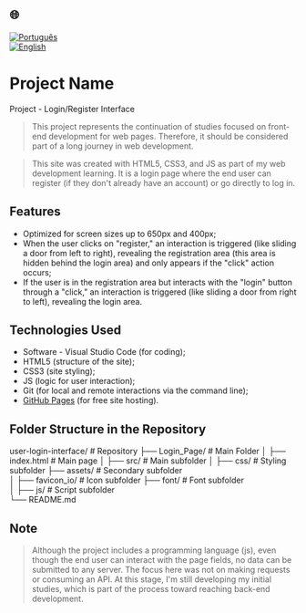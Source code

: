 ## 🌐
[![Português](https://img.shields.io/badge/-Português-green)](README.md)  
[![English](https://img.shields.io/badge/-English-blue)](README_en.md)

# Project Name

Project - Login/Register Interface

> This project represents the continuation of studies focused on front-end development for web pages. Therefore,
it should be considered part of a long journey in web development.

> This site was created with HTML5, CSS3, and JS as part of my web development learning.
> It is a login page where the end user can register (if they don't already have an account) or go directly to log in.

## Features

- Optimized for screen sizes up to 650px and 400px;
- When the user clicks on "register," an interaction is triggered (like sliding a door from left to right), revealing the
registration area (this area is hidden behind the login area) and only appears if the "click" action occurs;
- If the user is in the registration area but interacts with the "login" button through a "click," an interaction is
triggered (like sliding a door from right to left), revealing the login area.

## Technologies Used

- Software - Visual Studio Code (for coding);
- HTML5 (structure of the site);
- CSS3 (site styling);
- JS (logic for user interaction);
- Git (for local and remote interactions via the command line);
- [GitHub Pages](https://pages.github.com/) (for free site hosting).

## Folder Structure in the Repository

user-login-interface/         # Repository
├── Login_Page/               # Main Folder
│   ├── index.html            # Main page
│   ├── src/                  # Main subfolder
│       ├── css/              # Styling subfolder
        ├── assets/           # Secondary subfolder           
│           ├── favicon_io/   # Icon subfolder
            ├── font/         # Font subfolder         
│       ├── js/               # Script subfolder              
└── README.md

## Note

> Although the project includes a programming language (js), even though the end user can interact with the page fields,
no data can be submitted to any server. The focus here was not on making requests or consuming an API. At this stage, I'm
still developing my initial studies, which is part of the process toward reaching back-end development.
